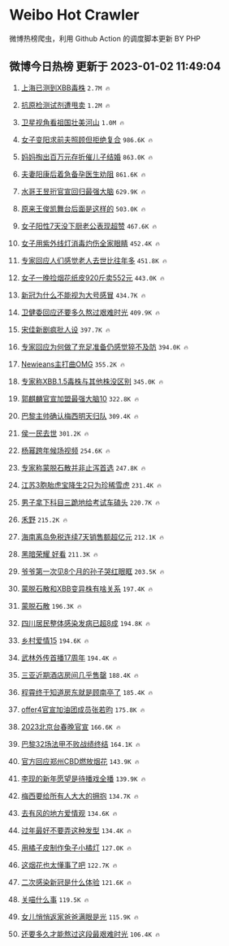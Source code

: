 # Weibo Hot Crawler 



微博热榜爬虫，利用 Github Action 的调度脚本更新 BY PHP 


## 微博今日热榜 更新于 2023-01-02 11:49:04 
1. [上海已测到XBB毒株](https://s.weibo.com/weibo?q=%23%E4%B8%8A%E6%B5%B7%E5%B7%B2%E6%B5%8B%E5%88%B0XBB%E6%AF%92%E6%A0%AA%23&t=31&band_rank=1&Refer=top) `2.7M 🔥` 

1. [抗原检测试剂遭甩卖](https://s.weibo.com/weibo?q=%23%E6%8A%97%E5%8E%9F%E6%A3%80%E6%B5%8B%E8%AF%95%E5%89%82%E9%81%AD%E7%94%A9%E5%8D%96%23&t=31&band_rank=2&Refer=top) `1.2M 🔥` 

1. [卫星视角看祖国壮美河山](https://s.weibo.com/weibo?q=%23%E5%8D%AB%E6%98%9F%E8%A7%86%E8%A7%92%E7%9C%8B%E7%A5%96%E5%9B%BD%E5%A3%AE%E7%BE%8E%E6%B2%B3%E5%B1%B1%23&t=31&band_rank=3&Refer=top) `1.0M 🔥` 

1. [女子变阳求前夫照顾但拒绝复合](https://s.weibo.com/weibo?q=%23%E5%A5%B3%E5%AD%90%E5%8F%98%E9%98%B3%E6%B1%82%E5%89%8D%E5%A4%AB%E7%85%A7%E9%A1%BE%E4%BD%86%E6%8B%92%E7%BB%9D%E5%A4%8D%E5%90%88%23&t=31&band_rank=4&Refer=top) `986.6K 🔥` 

1. [妈妈掏出百万元存折催儿子结婚](https://s.weibo.com/weibo?q=%23%E5%A6%88%E5%A6%88%E6%8E%8F%E5%87%BA%E7%99%BE%E4%B8%87%E5%85%83%E5%AD%98%E6%8A%98%E5%82%AC%E5%84%BF%E5%AD%90%E7%BB%93%E5%A9%9A%23&t=31&band_rank=5&Refer=top) `863.0K 🔥` 

1. [夫妻阳康后着急备孕医生劝阻](https://s.weibo.com/weibo?q=%23%E5%A4%AB%E5%A6%BB%E9%98%B3%E5%BA%B7%E5%90%8E%E7%9D%80%E6%80%A5%E5%A4%87%E5%AD%95%E5%8C%BB%E7%94%9F%E5%8A%9D%E9%98%BB%23&t=31&band_rank=6&Refer=top) `861.6K 🔥` 

1. [水哥王昱珩官宣回归最强大脑](https://s.weibo.com/weibo?q=%23%E6%B0%B4%E5%93%A5%E7%8E%8B%E6%98%B1%E7%8F%A9%E5%AE%98%E5%AE%A3%E5%9B%9E%E5%BD%92%E6%9C%80%E5%BC%BA%E5%A4%A7%E8%84%91%23&t=31&band_rank=7&Refer=top) `629.9K 🔥` 

1. [原来王俊凯舞台后面是这样的](https://s.weibo.com/weibo?q=%23%E5%8E%9F%E6%9D%A5%E7%8E%8B%E4%BF%8A%E5%87%AF%E8%88%9E%E5%8F%B0%E5%90%8E%E9%9D%A2%E6%98%AF%E8%BF%99%E6%A0%B7%E7%9A%84%23&t=31&band_rank=8&Refer=top) `503.0K 🔥` 

1. [女子阳性7天没下厨老公表现超赞](https://s.weibo.com/weibo?q=%23%E5%A5%B3%E5%AD%90%E9%98%B3%E6%80%A77%E5%A4%A9%E6%B2%A1%E4%B8%8B%E5%8E%A8%E8%80%81%E5%85%AC%E8%A1%A8%E7%8E%B0%E8%B6%85%E8%B5%9E%23&t=31&band_rank=9&Refer=top) `467.6K 🔥` 

1. [女子用紫外线灯消毒灼伤全家眼睛](https://s.weibo.com/weibo?q=%23%E5%A5%B3%E5%AD%90%E7%94%A8%E7%B4%AB%E5%A4%96%E7%BA%BF%E7%81%AF%E6%B6%88%E6%AF%92%E7%81%BC%E4%BC%A4%E5%85%A8%E5%AE%B6%E7%9C%BC%E7%9D%9B%23&t=31&band_rank=10&Refer=top) `452.4K 🔥` 

1. [专家回应人们感觉老人去世比往年多](https://s.weibo.com/weibo?q=%23%E4%B8%93%E5%AE%B6%E5%9B%9E%E5%BA%94%E4%BA%BA%E4%BB%AC%E6%84%9F%E8%A7%89%E8%80%81%E4%BA%BA%E5%8E%BB%E4%B8%96%E6%AF%94%E5%BE%80%E5%B9%B4%E5%A4%9A%23&t=31&band_rank=11&Refer=top) `451.8K 🔥` 

1. [女子一晚捡烟花纸皮920斤卖552元](https://s.weibo.com/weibo?q=%23%E5%A5%B3%E5%AD%90%E4%B8%80%E6%99%9A%E6%8D%A1%E7%83%9F%E8%8A%B1%E7%BA%B8%E7%9A%AE920%E6%96%A4%E5%8D%96552%E5%85%83%23&t=31&band_rank=12&Refer=top) `443.0K 🔥` 

1. [新冠为什么不能视为大号感冒](https://s.weibo.com/weibo?q=%23%E6%96%B0%E5%86%A0%E4%B8%BA%E4%BB%80%E4%B9%88%E4%B8%8D%E8%83%BD%E8%A7%86%E4%B8%BA%E5%A4%A7%E5%8F%B7%E6%84%9F%E5%86%92%23&t=31&band_rank=13&Refer=top) `434.7K 🔥` 

1. [卫健委回应还要多久熬过艰难时光](https://s.weibo.com/weibo?q=%23%E5%8D%AB%E5%81%A5%E5%A7%94%E5%9B%9E%E5%BA%94%E8%BF%98%E8%A6%81%E5%A4%9A%E4%B9%85%E7%86%AC%E8%BF%87%E8%89%B0%E9%9A%BE%E6%97%B6%E5%85%89%23&t=31&band_rank=14&Refer=top) `409.9K 🔥` 

1. [宋佳新剧疯批人设](https://s.weibo.com/weibo?q=%23%E5%AE%8B%E4%BD%B3%E6%96%B0%E5%89%A7%E7%96%AF%E6%89%B9%E4%BA%BA%E8%AE%BE%23&t=31&band_rank=15&Refer=top) `397.7K 🔥` 

1. [专家回应为何做了充足准备仍感觉猝不及防](https://s.weibo.com/weibo?q=%23%E4%B8%93%E5%AE%B6%E5%9B%9E%E5%BA%94%E4%B8%BA%E4%BD%95%E5%81%9A%E4%BA%86%E5%85%85%E8%B6%B3%E5%87%86%E5%A4%87%E4%BB%8D%E6%84%9F%E8%A7%89%E7%8C%9D%E4%B8%8D%E5%8F%8A%E9%98%B2%23&t=31&band_rank=16&Refer=top) `394.0K 🔥` 

1. [Newjeans主打曲OMG](https://s.weibo.com/weibo?q=%23Newjeans%E4%B8%BB%E6%89%93%E6%9B%B2OMG%23&t=31&band_rank=17&Refer=top) `355.2K 🔥` 

1. [专家称XBB.1.5毒株与其他株没区别](https://s.weibo.com/weibo?q=%23%E4%B8%93%E5%AE%B6%E7%A7%B0XBB.1.5%E6%AF%92%E6%A0%AA%E4%B8%8E%E5%85%B6%E4%BB%96%E6%A0%AA%E6%B2%A1%E5%8C%BA%E5%88%AB%23&t=31&band_rank=18&Refer=top) `345.0K 🔥` 

1. [郭麒麟官宣加盟最强大脑10](https://s.weibo.com/weibo?q=%23%E9%83%AD%E9%BA%92%E9%BA%9F%E5%AE%98%E5%AE%A3%E5%8A%A0%E7%9B%9F%E6%9C%80%E5%BC%BA%E5%A4%A7%E8%84%9110%23&t=31&band_rank=19&Refer=top) `322.8K 🔥` 

1. [巴黎主帅确认梅西明天归队](https://s.weibo.com/weibo?q=%23%E5%B7%B4%E9%BB%8E%E4%B8%BB%E5%B8%85%E7%A1%AE%E8%AE%A4%E6%A2%85%E8%A5%BF%E6%98%8E%E5%A4%A9%E5%BD%92%E9%98%9F%23&t=31&band_rank=20&Refer=top) `309.4K 🔥` 

1. [侯一民去世](https://s.weibo.com/weibo?q=%23%E4%BE%AF%E4%B8%80%E6%B0%91%E5%8E%BB%E4%B8%96%23&t=31&band_rank=21&Refer=top) `301.2K 🔥` 

1. [杨幂跨年候场视频](https://s.weibo.com/weibo?q=%23%E6%9D%A8%E5%B9%82%E8%B7%A8%E5%B9%B4%E5%80%99%E5%9C%BA%E8%A7%86%E9%A2%91%23&t=31&band_rank=22&Refer=top) `254.6K 🔥` 

1. [专家称蒙脱石散并非止泻首选](https://s.weibo.com/weibo?q=%23%E4%B8%93%E5%AE%B6%E7%A7%B0%E8%92%99%E8%84%B1%E7%9F%B3%E6%95%A3%E5%B9%B6%E9%9D%9E%E6%AD%A2%E6%B3%BB%E9%A6%96%E9%80%89%23&t=31&band_rank=23&Refer=top) `247.8K 🔥` 

1. [江苏3胞胎虎宝降生2只为珍稀雪虎](https://s.weibo.com/weibo?q=%23%E6%B1%9F%E8%8B%8F3%E8%83%9E%E8%83%8E%E8%99%8E%E5%AE%9D%E9%99%8D%E7%94%9F2%E5%8F%AA%E4%B8%BA%E7%8F%8D%E7%A8%80%E9%9B%AA%E8%99%8E%23&t=31&band_rank=24&Refer=top) `231.4K 🔥` 

1. [男子拿下科目三跪地给考试车磕头](https://s.weibo.com/weibo?q=%23%E7%94%B7%E5%AD%90%E6%8B%BF%E4%B8%8B%E7%A7%91%E7%9B%AE%E4%B8%89%E8%B7%AA%E5%9C%B0%E7%BB%99%E8%80%83%E8%AF%95%E8%BD%A6%E7%A3%95%E5%A4%B4%23&t=31&band_rank=25&Refer=top) `220.7K 🔥` 

1. [禾野](https://s.weibo.com/weibo?q=%E7%A6%BE%E9%87%8E&t=31&band_rank=26&Refer=top) `215.2K 🔥` 

1. [海南离岛免税连续7天销售额超亿元](https://s.weibo.com/weibo?q=%23%E6%B5%B7%E5%8D%97%E7%A6%BB%E5%B2%9B%E5%85%8D%E7%A8%8E%E8%BF%9E%E7%BB%AD7%E5%A4%A9%E9%94%80%E5%94%AE%E9%A2%9D%E8%B6%85%E4%BA%BF%E5%85%83%23&t=31&band_rank=27&Refer=top) `212.1K 🔥` 

1. [黑暗荣耀 好看](https://s.weibo.com/weibo?q=%E9%BB%91%E6%9A%97%E8%8D%A3%E8%80%80%20%E5%A5%BD%E7%9C%8B&t=31&band_rank=28&Refer=top) `211.3K 🔥` 

1. [爷爷第一次见8个月的孙子哭红眼眶](https://s.weibo.com/weibo?q=%23%E7%88%B7%E7%88%B7%E7%AC%AC%E4%B8%80%E6%AC%A1%E8%A7%818%E4%B8%AA%E6%9C%88%E7%9A%84%E5%AD%99%E5%AD%90%E5%93%AD%E7%BA%A2%E7%9C%BC%E7%9C%B6%23&t=31&band_rank=29&Refer=top) `203.5K 🔥` 

1. [蒙脱石散和XBB变异株有啥关系](https://s.weibo.com/weibo?q=%23%E8%92%99%E8%84%B1%E7%9F%B3%E6%95%A3%E5%92%8CXBB%E5%8F%98%E5%BC%82%E6%A0%AA%E6%9C%89%E5%95%A5%E5%85%B3%E7%B3%BB%23&t=31&band_rank=30&Refer=top) `197.4K 🔥` 

1. [蒙脱石散](https://s.weibo.com/weibo?q=%23%E8%92%99%E8%84%B1%E7%9F%B3%E6%95%A3%23&t=31&band_rank=31&Refer=top) `196.3K 🔥` 

1. [四川居民整体感染发病已超8成](https://s.weibo.com/weibo?q=%23%E5%9B%9B%E5%B7%9D%E5%B1%85%E6%B0%91%E6%95%B4%E4%BD%93%E6%84%9F%E6%9F%93%E5%8F%91%E7%97%85%E5%B7%B2%E8%B6%858%E6%88%90%23&t=31&band_rank=32&Refer=top) `194.8K 🔥` 

1. [乡村爱情15](https://s.weibo.com/weibo?q=%23%E4%B9%A1%E6%9D%91%E7%88%B1%E6%83%8515%23&t=31&band_rank=33&Refer=top) `194.6K 🔥` 

1. [武林外传首播17周年](https://s.weibo.com/weibo?q=%23%E6%AD%A6%E6%9E%97%E5%A4%96%E4%BC%A0%E9%A6%96%E6%92%AD17%E5%91%A8%E5%B9%B4%23&t=31&band_rank=34&Refer=top) `194.4K 🔥` 

1. [三亚近期酒店房间几乎售罄](https://s.weibo.com/weibo?q=%23%E4%B8%89%E4%BA%9A%E8%BF%91%E6%9C%9F%E9%85%92%E5%BA%97%E6%88%BF%E9%97%B4%E5%87%A0%E4%B9%8E%E5%94%AE%E7%BD%84%23&t=31&band_rank=35&Refer=top) `188.4K 🔥` 

1. [程霄终于知道房东就是顾南亭了](https://s.weibo.com/weibo?q=%23%E7%A8%8B%E9%9C%84%E7%BB%88%E4%BA%8E%E7%9F%A5%E9%81%93%E6%88%BF%E4%B8%9C%E5%B0%B1%E6%98%AF%E9%A1%BE%E5%8D%97%E4%BA%AD%E4%BA%86%23&t=31&band_rank=36&Refer=top) `185.4K 🔥` 

1. [offer4官宣加油团成员张若昀](https://s.weibo.com/weibo?q=%23offer4%E5%AE%98%E5%AE%A3%E5%8A%A0%E6%B2%B9%E5%9B%A2%E6%88%90%E5%91%98%E5%BC%A0%E8%8B%A5%E6%98%80%23&t=31&band_rank=37&Refer=top) `175.8K 🔥` 

1. [2023北京台春晚官宣](https://s.weibo.com/weibo?q=%232023%E5%8C%97%E4%BA%AC%E5%8F%B0%E6%98%A5%E6%99%9A%E5%AE%98%E5%AE%A3%23&t=31&band_rank=38&Refer=top) `166.6K 🔥` 

1. [巴黎32场法甲不败战绩终结](https://s.weibo.com/weibo?q=%23%E5%B7%B4%E9%BB%8E32%E5%9C%BA%E6%B3%95%E7%94%B2%E4%B8%8D%E8%B4%A5%E6%88%98%E7%BB%A9%E7%BB%88%E7%BB%93%23&t=31&band_rank=39&Refer=top) `164.1K 🔥` 

1. [官方回应郑州CBD燃放烟花](https://s.weibo.com/weibo?q=%23%E5%AE%98%E6%96%B9%E5%9B%9E%E5%BA%94%E9%83%91%E5%B7%9ECBD%E7%87%83%E6%94%BE%E7%83%9F%E8%8A%B1%23&t=31&band_rank=40&Refer=top) `143.9K 🔥` 

1. [李现的新年愿望是待播戏全播](https://s.weibo.com/weibo?q=%23%E6%9D%8E%E7%8E%B0%E7%9A%84%E6%96%B0%E5%B9%B4%E6%84%BF%E6%9C%9B%E6%98%AF%E5%BE%85%E6%92%AD%E6%88%8F%E5%85%A8%E6%92%AD%23&t=31&band_rank=41&Refer=top) `139.9K 🔥` 

1. [梅西要给所有人大大的拥抱](https://s.weibo.com/weibo?q=%23%E6%A2%85%E8%A5%BF%E8%A6%81%E7%BB%99%E6%89%80%E6%9C%89%E4%BA%BA%E5%A4%A7%E5%A4%A7%E7%9A%84%E6%8B%A5%E6%8A%B1%23&t=31&band_rank=42&Refer=top) `134.7K 🔥` 

1. [去有风的地方爱情观](https://s.weibo.com/weibo?q=%23%E5%8E%BB%E6%9C%89%E9%A3%8E%E7%9A%84%E5%9C%B0%E6%96%B9%E7%88%B1%E6%83%85%E8%A7%82%23&t=31&band_rank=43&Refer=top) `134.6K 🔥` 

1. [过年最好不要弄这种发型](https://s.weibo.com/weibo?q=%23%E8%BF%87%E5%B9%B4%E6%9C%80%E5%A5%BD%E4%B8%8D%E8%A6%81%E5%BC%84%E8%BF%99%E7%A7%8D%E5%8F%91%E5%9E%8B%23&t=31&band_rank=44&Refer=top) `134.4K 🔥` 

1. [用橘子皮制作兔子小橘灯](https://s.weibo.com/weibo?q=%23%E7%94%A8%E6%A9%98%E5%AD%90%E7%9A%AE%E5%88%B6%E4%BD%9C%E5%85%94%E5%AD%90%E5%B0%8F%E6%A9%98%E7%81%AF%23&t=31&band_rank=45&Refer=top) `127.0K 🔥` 

1. [这烟花也太懂事了吧](https://s.weibo.com/weibo?q=%23%E8%BF%99%E7%83%9F%E8%8A%B1%E4%B9%9F%E5%A4%AA%E6%87%82%E4%BA%8B%E4%BA%86%E5%90%A7%23&t=31&band_rank=46&Refer=top) `122.7K 🔥` 

1. [二次感染新冠是什么体验](https://s.weibo.com/weibo?q=%23%E4%BA%8C%E6%AC%A1%E6%84%9F%E6%9F%93%E6%96%B0%E5%86%A0%E6%98%AF%E4%BB%80%E4%B9%88%E4%BD%93%E9%AA%8C%23&t=31&band_rank=47&Refer=top) `121.6K 🔥` 

1. [关喵什么事](https://s.weibo.com/weibo?q=%23%E5%85%B3%E5%96%B5%E4%BB%80%E4%B9%88%E4%BA%8B%23&t=31&band_rank=48&Refer=top) `119.5K 🔥` 

1. [女儿悄悄返家爸爸满眼是光](https://s.weibo.com/weibo?q=%23%E5%A5%B3%E5%84%BF%E6%82%84%E6%82%84%E8%BF%94%E5%AE%B6%E7%88%B8%E7%88%B8%E6%BB%A1%E7%9C%BC%E6%98%AF%E5%85%89%23&t=31&band_rank=49&Refer=top) `115.9K 🔥` 

1. [还要多久才能熬过这段最艰难时光](https://s.weibo.com/weibo?q=%23%E8%BF%98%E8%A6%81%E5%A4%9A%E4%B9%85%E6%89%8D%E8%83%BD%E7%86%AC%E8%BF%87%E8%BF%99%E6%AE%B5%E6%9C%80%E8%89%B0%E9%9A%BE%E6%97%B6%E5%85%89%23&t=31&band_rank=50&Refer=top) `106.4K 🔥` 

